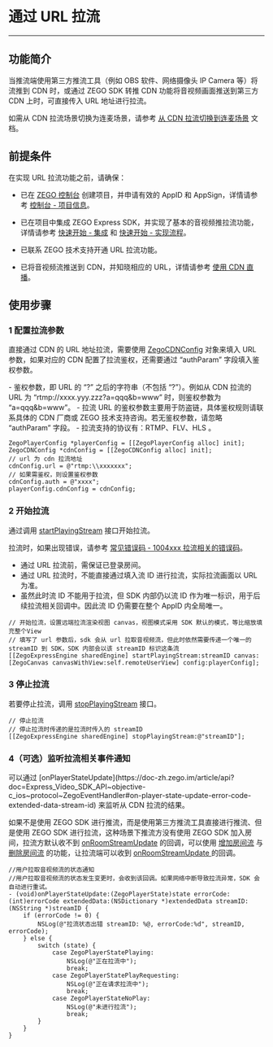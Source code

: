 # 通过 URL 拉流

---

## 功能简介

当推流端使用第三方推流工具（例如 OBS 软件、网络摄像头 IP Camera 等）将流推到 CDN 时，或通过 ZEGO SDK 转推 CDN 功能将音视频画面推送到第三方 CDN 上时，可直接传入 URL 地址进行拉流。

<Note title="说明">

如需从 CDN 拉流场景切换为连麦场景，请参考 [从 CDN 拉流切换到连麦场景](https://doc-zh.zego.im/article/19536) 文档。
</Note>



## 前提条件

在实现 URL 拉流功能之前，请确保：

- 已在 [ZEGO 控制台](https://console.zego.im) 创建项目，并申请有效的 AppID 和 AppSign，详情请参考 [控制台 - 项目信息](/console/project-info)。
- 已在项目中集成 ZEGO Express SDK，并实现了基本的音视频推拉流功能，详情请参考 [快速开始 - 集成](https://doc-zh.zego.im/article/196) 和 [快速开始 - 实现流程](https://doc-zh.zego.im/article/7628)。

- 已联系 ZEGO 技术支持开通 URL 拉流功能。
- 已将音视频流推送到 CDN，并知晓相应的 URL，详情请参考 [使用 CDN 直播](https://doc-zh.zego.im/article/3641)。


## 使用步骤

<a id="ZegoCDNConfig"></a>

### 1 配置拉流参数

直接通过 CDN 的 URL 地址拉流，需要使用 [ZegoCDNConfig](https://doc-zh.zego.im/article/api?doc=Express_Video_SDK_API~objective-c_ios~class~ZegoCDNConfig) 对象来填入 URL 参数，如果对应的 CDN 配置了拉流鉴权，还需要通过 “authParam” 字段填入鉴权参数。

<Note title="说明">
- 鉴权参数，即 URL 的 “?” 之后的字符串（不包括 “?”）。例如从 CDN 拉流的 URL 为 “rtmp://xxxx.yyy.zzz?a=qqq&b=www” 时，则鉴权参数为 “a=qqq&b=www”。
- 拉流 URL 的鉴权参数主要用于防盗链，具体鉴权规则请联系具体的 CDN 厂商或 ZEGO 技术支持咨询。若无鉴权参数，请忽略 “authParam” 字段。
- 拉流支持的协议有：RTMP、FLV、HLS 。
</Note>
<Content />

```objc
ZegoPlayerConfig *playerConfig = [[ZegoPlayerConfig alloc] init];
ZegoCDNConfig *cdnConfig = [[ZegoCDNConfig alloc] init];
// url 为 cdn 拉流地址
cdnConfig.url = @"rtmp:\\xxxxxxx";
// 如果需鉴权，则设置鉴权参数
cdnConfig.auth = @"xxxx";
playerConfig.cdnConfig = cdnConfig;
```

### 2 开始拉流

通过调用 [startPlayingStream](https://doc-zh.zego.im/article/api?doc=Express_Video_SDK_API~objective-c_ios~class~ZegoExpressEngine#start-playing-stream-canvas) 接口开始拉流。

拉流时，如果出现错误，请参考 [常见错误码 - 1004xxx 拉流相关的错误码](/real-time-video-ios-oc/client-sdk/error-code#1004xxx-拉流相关的错误码)。

<Warning title="注意">

- 通过 URL 拉流前，需保证已登录房间。
- 通过 URL 拉流时，不能直接通过填入流 ID 进行拉流，实际拉流画面以 URL 为准。
- 虽然此时流 ID 不能用于拉流，但 SDK 内部仍以流 ID 作为唯一标识，用于后续拉流相关回调中。因此流 ID 仍需要在整个 AppID 内全局唯一。
</Warning>

```objc
// 开始拉流，设置远端拉流渲染视图 canvas，视图模式采用 SDK 默认的模式，等比缩放填充整个View
// 填写了 url 参数后，sdk 会从 url 拉取音视频流，但此时依然需要传递一个唯一的 streamID 到 SDK，SDK 内部会以该 streamID 标识这条流
[[ZegoExpressEngine sharedEngine] startPlayingStream:streamID canvas:[ZegoCanvas canvasWithView:self.remoteUserView] config:playerConfig];
```

### 3 停止拉流

若要停止拉流，调用 [stopPlayingStream](https://doc-zh.zego.im/article/api?doc=Express_Video_SDK_API~objective-c_ios~class~ZegoExpressEngine#stop-playing-stream) 接口。

```objc
// 停止拉流
// 停止拉流时传递的是拉流时传入的 streamID
[[ZegoExpressEngine sharedEngine] stopPlayingStream:@"streamID"];
```

### 4（可选）监听拉流相关事件通知

<Accordion title="监听拉流相关事件通知" defaultOpen="false">
可以通过 [onPlayerStateUpdate](https://doc-zh.zego.im/article/api?doc=Express_Video_SDK_API~objective-c_ios~protocol~ZegoEventHandler#on-player-state-update-error-code-extended-data-stream-id) 来监听从 CDN 拉流的结果。

<Warning title="注意">

如果不是使用 ZEGO SDK 进行推流，而是使用第三方推流工具直接进行推流、但是使用 ZEGO SDK 进行拉流，这种场景下推流方没有使用 ZEGO SDK 加入房间，拉流方默认收不到 [onRoomStreamUpdate](https://doc-zh.zego.im/article/api?doc=Express_Video_SDK_API~objective-c_ios~protocol~ZegoEventHandler#on-room-stream-update-stream-list-extended-data-room-id) 的回调，可以使用 [增加房间流](/real-time-video-server/api-reference/room/add-stream) 与 [删除房间流](/real-time-video-server/api-reference/room/delete-stream) 的功能，让拉流端可以收到 [onRoomStreamUpdate ](https://doc-zh.zego.im/article/api?doc=Express_Video_SDK_API~objective-c_ios~protocol~ZegoEventHandler#on-room-stream-update-stream-list-extended-data-room-id) 的回调。
</Warning>

```objc
//用户拉取音视频流的状态通知
//用户拉取音视频流的状态发生变更时，会收到该回调。如果网络中断导致拉流异常，SDK 会自动进行重试。
- (void)onPlayerStateUpdate:(ZegoPlayerState)state errorCode:(int)errorCode extendedData:(NSDictionary *)extendedData streamID:(NSString *)streamID {
    if (errorCode != 0) {
        NSLog(@"拉流状态出错 streamID: %@, errorCode:%d", streamID, errorCode);
    } else {
        switch (state) {
            case ZegoPlayerStatePlaying:
                NSLog(@"正在拉流中");
                break;
            case ZegoPlayerStatePlayRequesting:
                NSLog(@"正在请求拉流中");
                break;
            case ZegoPlayerStateNoPlay:
                NSLog(@"未进行拉流");
                break;
        }
    }
}
```
</Accordion>
